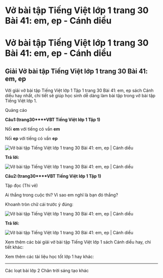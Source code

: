 # Vở bài tập Tiếng Việt lớp 1 trang 30 Bài 41: em, ep - Cánh diều

# Vở bài tập Tiếng Việt lớp 1 trang 30 Bài 41: em, ep - Cánh diều

## Giải Vở bài tập Tiếng Việt lớp 1 trang 30 Bài 41: em, ep

Với giải vở bài tập Tiếng Việt lớp 1 Tập 1 trang 30 Bài 41: em, ep sách Cánh diều hay nhất, chi tiết sẽ giúp học sinh dễ dàng làm bài tập trong vở bài tập Tiếng Việt lớp 1.

Quảng cáo

**Câu****1****:****(trang****30****VBT Tiếng Việt lớp 1 Tập 1)**

Nối **em** với tiếng có vần **em**

Nối **ep** với tiếng có vần **ep**

![Vở bài tập Tiếng Việt lớp 1 trang 30 Bài 41: em, ep | Cánh diều](https://www.vietjack.com/vbt-tieng-viet-1-cd/images/bai-41-em-ep-1.png)

**Trả lời:**

![Vở bài tập Tiếng Việt lớp 1 trang 30 Bài 41: em, ep | Cánh diều](https://www.vietjack.com/vbt-tieng-viet-1-cd/images/bai-41-em-ep-2.png)

**Câu****2****:****(trang****30****VBT Tiếng Việt lớp 1 Tập 1)**

Tập đọc (Thi vẽ)

Ai thắng trong cuộc thi? Vì sao em nghĩ là bạn đó thắng?

Khoanh tròn chữ cái trước ý đúng:

![Vở bài tập Tiếng Việt lớp 1 trang 30 Bài 41: em, ep | Cánh diều](https://www.vietjack.com/vbt-tieng-viet-1-cd/images/bai-41-em-ep-3.png)

**Trả lời:**

![Vở bài tập Tiếng Việt lớp 1 trang 30 Bài 41: em, ep | Cánh diều](https://www.vietjack.com/vbt-tieng-viet-1-cd/images/bai-41-em-ep-4.png)

Xem thêm các bài giải vở bài tập Tiếng Việt lớp 1 sách Cánh diều hay, chi tiết khác:

Xem thêm các tài liệu học tốt lớp 1 hay khác:

* * *

Các loạt bài lớp 2 Chân trời sáng tạo khác
